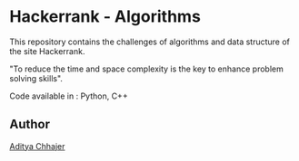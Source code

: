 <h1>Hackerrank - Algorithms</h1>

  

This repository contains the challenges of algorithms and data structure of the site Hackerrank.

"To reduce the time and space complexity is the key to enhance problem solving skills".

Code available in : Python, C++

<h2>Author</h2>

[Aditya Chhajer](https://adityapy.pythonanywhere.com/)